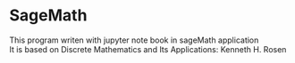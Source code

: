 # SageMath
This program writen with jupyter note book in sageMath application <br>
It is based on Discrete Mathematics and Its Applications: Kenneth H. Rosen
